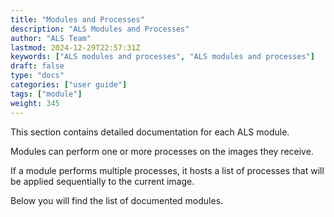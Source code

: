 ```yaml
---
title: "Modules and Processes"
description: "ALS Modules and Processes"
author: "ALS Team"
lastmod: 2024-12-29T22:57:31Z
keywords: ["ALS modules and processes", "ALS modules and processes"]
draft: false
type: "docs"
categories: ["user guide"]
tags: ["module"]
weight: 345
---
```


This section contains detailed documentation for each ALS module.

Modules can perform one or more processes on the images they receive.

If a module performs multiple processes, it hosts a list of processes that will be applied sequentially to the current image.

Below you will find the list of documented modules.